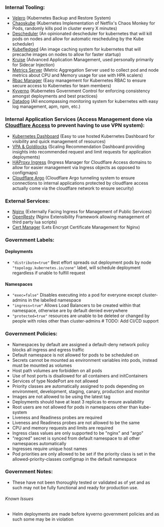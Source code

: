 ### Internal Tooling:
- [Velero](http://velero.io) (Kubernetes Backup and Restore System)
- [Chaoskube](https://github.com/linki/chaoskube) (Kubernetes Implementation of Netflix's Chaos Monkey for Pods, randomly kills pod in cluster every X minutes)
- [Descheduler](https://github.com/kubernetes-sigs/descheduler) (An opinionated descheduler for kubernetes that will kill pods on nodes and allow for automatic rescheduling by the Kube scheduler)
- [Kubefledged](https://github.com/senthilrch/kube-fledged) (An image caching system for kubernetes that will precache images on nodes to allow for faster startup)
- [Kruise](https://github.com/openkruise/kruise/blob/master/README.md) (Advanced Application Management, used personally primarily for Sidecar Injection)
- [Metrics Server](https://github.com/kubernetes-sigs/metrics-server) (Metric Aggregation Server used to collect pod and node metrics about CPU and Memory usage for use with HPA scalers)
- [Rbac Manager](https://rbac-manager.docs.fairwinds.com/introduction/#the-benefits) (Easy management for Kubernetes RBAC to ensure secure access to Kubernetes for team members)
- [Kyverno](https://kyverno.io) (Kubernetes Government Control for enforcing consistency amongst deployments and best practices)
- [Datadog](https://www.datadoghq.com) (All encompassing monitoring system for kubernetes with easy log management, apm, npm, etc.)


### Internal Application Services (Access Management done via [Cloudflare Access](https://www.cloudflare.com/en-gb/teams/access/) to prevent having to use VPN system):
- [Kubernetes Dashboard](https://github.com/kubernetes/dashboard) (Easy to use hosted Kubernetes Dashboard for visibility and quick management of resources)
- [VPA & Goldilocks](https://github.com/FairwindsOps/goldilocks) (Scaling Recommendation Dashboard providing insights into recommended request and limit requests for application deployments)
- [HAProxy Ingress](http://www.haproxy.org) (Ingress Manager for Cloudflare Access domains to allow for easier management via Ingress objects as opposed to configmaps)
- [Cloudflare Argo](https://www.cloudflare.com/en-gb/products/argo-smart-routing/) (Cloudflare Argo tunneling system to ensure connections to internal applications protected by cloudflare access actually come via the cloudflare network to ensure security)


### External Services:
- [Nginx](https://nginx.org) (Externally Facing Ingress for Management of Public Services)
- [OpenResty](https://openresty.org/en/) (Nginx Extensibility Framework allowing management of third party lua scripts)
- [Cert Manager](https://cert-manager.io) (Lets Encrypt Certificate Management for Nginx)


### Government Labels:
#### Deployments
- `"distribute=true"` Best effort spreads out deployment pods by node `"topology.kubernetes.io/zone"` label, will schedule deployment regardless if unable to fulfill request

#### Namespaces
- `"exec=false"` Disables executing into a pod for everyone except cluster-admins in the labelled namespace
- `"ingress=true"` Allows Load Balancers to be created within that namespace, otherwise are by default denied everywhere
- `"protected=true"` resources are unable to be deleted or changed by people with roles other than cluster-admins  # TODO: Add CI/CD support

### Government Policies:
- Namespaces by default are assigned a default-deny network policy blocks all ingress and egress traffic
- Default namespace is not allowed for pods to be scheduled on
- Secrets cannot be mounted as environment variables into pods, instead must be mounted as volumes
- Host path volumes are forbidden on all pods
- Use of host ports is disallowed for all containers and initContainers
- Services of type NodePort are not allowed
- Priority classes are automatically assigned to pods depending on environment, development, staging, canary, production and monitor
- Images are not allowed to be using the latest tag
- Deployments should have at least 3 replicas to ensure availability
- Root users are not allowed for pods in namespaces other than kube-system
- Liveness and Readiness probes are required
- Liveness and Readiness probes are not allowed to be the same
- CPU and memory requests and limits are required
- Ingress class values are only supported to be "nginx" and "argo"
- "regcred" secret is synced from default namespace to all other namespaces automatically
- Ingresses require unique host names
- Pod priorities are only allowed to be set if the priority class is set in the allowed-priority-classes configmap in the default namespace

### Government Notes:
- These have not been thoroughly tested or validated as of yet and as such may not be fully functional and ready for production use.

###### Known Issues
- Helm deployments are made before kyverno government policies and as such some may be in violation